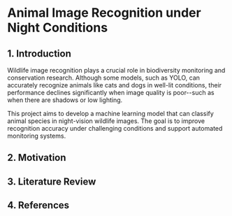 # Animal Image Recognition under Night Conditions

## 1. Introduction

Wildlife image recognition plays a crucial role in biodiversity monitoring and conservation research. Although some models, such as YOLO, can accurately recognize animals like cats and dogs in well-lit conditions, their performance declines significantly when image quality is poor--such as when there are shadows or low lighting. 

This project aims to develop a machine learning model that can classify animal species in night-vision wildlife images. The goal is to improve recognition accuracy under challenging conditions and support automated monitoring systems. 

## 2. Motivation


## 3. Literature Review


## 4. References